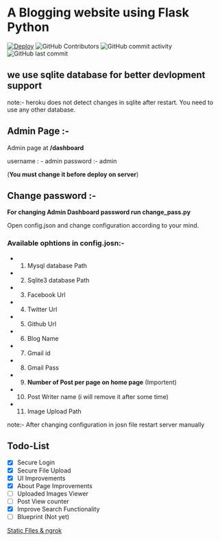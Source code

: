 # A Blogging website using Flask Python

 [![Deploy](https://github.com/jakbin/flask-blog/actions/workflows/deploy.yml/badge.svg)](https://github.com/jakbin/flask-blog/actions/workflows/deploy.yml)
 ![GitHub Contributors](https://img.shields.io/github/contributors/jakbin/flask-blog)
 ![GitHub commit activity](https://img.shields.io/github/commit-activity/m/jakbin/flask-blog)
 ![GitHub last commit](https://img.shields.io/github/last-commit/jakbin/flask-blog)

## we use sqlite database for better devlopment support

note:- heroku does not detect changes in sqlite after restart. You need to use any other database.

## Admin Page :-

Admin page at **/dashboard** 

username : - admin
password :- admin

(**You must change it before deploy on server**)

## Change password :-

**For changing Admin Dashboard password run change_pass.py**

Open config.json and change configuration according to your mind.

### Available ophtions in config.josn:-

* 1. Mysql database Path
* 2. Sqlite3 database Path
* 3. Facebook Url
* 4. Twitter Url
* 5. Github Url
* 6. Blog Name
* 7. Gmail id 
* 8. Gmail Pass
* 9. **Number of Post per page on home page** (Importent)
* 10. Post Writer name (i will remove it after some time)
* 11. Image Upload Path

note:- After changing configuration in josn file restart server manually

## Todo-List

- [x] Secure Login 
- [x] Secure File Upload 
- [x] UI Improvements 
- [x] About Page Improvements
- [ ] Uploaded Images Viewer
- [ ] Post View counter 
- [x] Improve Search Functionality
- [ ] Blueprint (Not yet)

[Static FIles & ngrok](staticFiles&Ngrok.md)